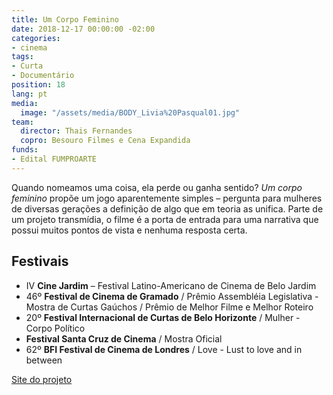 ```yaml
---
title: Um Corpo Feminino
date: 2018-12-17 00:00:00 -02:00
categories:
- cinema
tags:
- Curta
- Documentário
position: 18
lang: pt
media:
  image: "/assets/media/BODY_Livia%20Pasqual01.jpg"
team:
  director: Thais Fernandes
  copro: Besouro Filmes e Cena Expandida
funds:
- Edital FUMPROARTE
---
```


Quando nomeamos uma coisa, ela perde ou ganha sentido? _Um corpo feminino_ propõe um jogo aparentemente simples – pergunta para mulheres de diversas gerações a definição de algo que em teoria as unifica. Parte de um projeto transmídia, o filme é a porta de entrada para uma narrativa que possui muitos pontos de vista e nenhuma resposta certa.

## Festivais
* IV **Cine Jardim** – Festival Latino-Americano de Cinema de Belo Jardim
* 46º **Festival de Cinema de Gramado** / Prêmio Assembléia Legislativa - Mostra de Curtas Gaúchos / Prêmio de Melhor Filme e Melhor Roteiro
* 20º **Festival Internacional de Curtas de Belo Horizonte** / Mulher - Corpo Político
* **Festival Santa Cruz de Cinema** / Mostra Oficial
* 62º **BFI Festival de Cinema de Londres** / Love - Lust to love and in between


[Site do projeto](http://www.afemalebodyproject.com/index-port.php#top)
